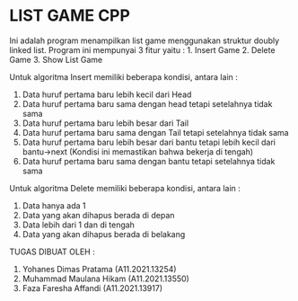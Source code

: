 # LIST GAME CPP

Ini adalah program menampilkan list game menggunakan struktur doubly linked list.
  Program ini mempunyai 3 fitur yaitu :
    1. Insert Game
    2. Delete Game
    3. Show List Game

Untuk algoritma Insert memiliki beberapa kondisi, antara lain : 
  1. Data huruf pertama baru lebih kecil dari Head
  2. Data huruf pertama baru sama dengan head tetapi setelahnya tidak sama
  3. Data huruf pertama baru lebih besar dari Tail
  4. Data huruf pertama baru sama dengan Tail tetapi setelahnya tidak sama
  5. Data huruf pertama baru lebih besar dari bantu tetapi lebih kecil dari bantu->next (Kondisi ini memastikan bahwa bekerja di tengah)
  6. Data huruf pertama baru sama dengan bantu tetapi setelahnya tidak sama
 
Untuk algoritma Delete memiliki beberapa kondisi, antara lain :
  1. Data hanya ada 1
  2. Data yang akan dihapus berada di depan
  3. Data lebih dari 1 dan di tengah
  4. Data yang akan dihapus berada di belakang 

TUGAS DIBUAT OLEH :
1. Yohanes Dimas Pratama   (A11.2021.13254)
2. Muhammad Maulana Hikam  (A11.2021.13550)
3. Faza Faresha Affandi    (A11.2021.13917) 
